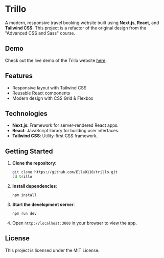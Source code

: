 # Trillo

A modern, responsive travel booking website built using **Next.js**, **React**, and **Tailwind CSS**. This project is a refactor of the original design from the "Advanced CSS and Sass" course.

## Demo

Check out the live demo of the Trillo website [here](https://ella0110.github.io/trillo/).

## Features

- Responsive layout with Tailwind CSS
- Reusable React components
- Modern design with CSS Grid & Flexbox

## Technologies

- **Next.js**: Framework for server-rendered React apps.
- **React**: JavaScript library for building user interfaces.
- **Tailwind CSS**: Utility-first CSS framework.

## Getting Started

1. **Clone the repository**:
    ```bash
    git clone https://github.com/Ella0110/trillo.git
    cd trillo
    ```

2. **Install dependencies**:
    ```bash
    npm install
    ```

3. **Start the development server**:
    ```bash
    npm run dev
    ```

4. Open `http://localhost:3000` in your browser to view the app.

## License

This project is licensed under the MIT License.